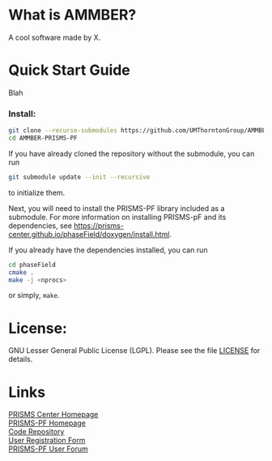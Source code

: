 # What is AMMBER?
A cool software made by X.

# Quick Start Guide
Blah
### Install:
```bash
git clone --recurse-submodules https://github.com/UMThorntonGroup/AMMBER-PRISMS-PF.git
cd AMMBER-PRISMS-PF
```
If you have already cloned the repository without the submodule, you can run
```bash
git submodule update --init --recursive
```
to initialize them.

Next, you will need to install the PRISMS-PF library included as a submodule.
For more information on installing PRISMS-pF and its dependencies, see https://prisms-center.github.io/phaseField/doxygen/install.html.

If you already have the dependencies installed, you can run
```bash
cd phaseField
cmake .
make -j <nprocs>
```
or simply, `make`.

# License:
GNU Lesser General Public License (LGPL). Please see the file [LICENSE](LICENSE) for details.

# Links
[PRISMS Center Homepage](http://www.prisms-center.org/#/home) <br>
[PRISMS-PF Homepage](https://prisms-center.github.io/phaseField/) <br>
[Code Repository](https://github.com/prisms-center/phaseField) <br>
[User Registration Form](http://goo.gl/forms/GXo7Im8p2Y) <br>
[PRISMS-PF User Forum](https://groups.google.com/forum/#!forum/prisms-pf-users) <br>